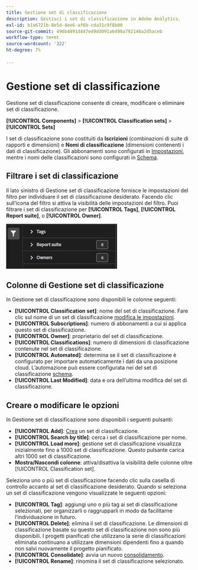 ```yaml
---
title: Gestione set di classificazione
description: Gestisci i set di classificazione in Adobe Analytics.
exl-id: b1a6721b-8e5d-4ee6-af6b-cda31c9f8b00
source-git-commit: 496b4891d447ed9dd091a6498a792146a2d5aceb
workflow-type: tm+mt
source-wordcount: '322'
ht-degree: 7%

---
```


# Gestione set di classificazione

Gestione set di classificazione consente di creare, modificare o eliminare set di classificazione.

**[!UICONTROL Components]** > **[!UICONTROL Classification sets]** > **[!UICONTROL Sets]**

I set di classificazione sono costituiti da **Iscrizioni** (combinazioni di suite di rapporti e dimensioni) e **Nomi di classificazione** (dimensioni contenenti i dati di classificazione). Gli abbonamenti sono configurati in [Impostazioni](settings.md), mentre i nomi delle classificazioni sono configurati in [Schema](schema.md).

## Filtrare i set di classificazione

Il lato sinistro di Gestione set di classificazione fornisce le impostazioni del filtro per individuare il set di classificazione desiderato. Facendo clic sull’icona del filtro si attiva la visibilità delle impostazioni del filtro. Puoi filtrare i set di classificazione per **[!UICONTROL Tags]**, **[!UICONTROL Report suite]**, o **[!UICONTROL Owner]**.

![Filtri per set di classificazione](../../assets/classification-set-filters.png)

## Colonne di Gestione set di classificazione

In Gestione set di classificazione sono disponibili le colonne seguenti:

* **[!UICONTROL Classification set]**: nome del set di classificazione. Fare clic sul nome di un set di classificazione [modifica le impostazioni](settings.md).
* **[!UICONTROL Subscriptions]**: numero di abbonamenti a cui si applica questo set di classificazione.
* **[!UICONTROL Owner]**: proprietario del set di classificazione.
* **[!UICONTROL Classifications]**: numero di dimensioni di classificazione contenute nel set di classificazione.
* **[!UICONTROL Automated]**: determina se il set di classificazione è configurato per importare automaticamente i dati da una posizione cloud. L’automazione può essere configurata nei del set di classificazione [schema](schema.md).
* **[!UICONTROL Last Modified]**: data e ora dell’ultima modifica del set di classificazione.

## Creare o modificare le opzioni

In Gestione set di classificazione sono disponibili i seguenti pulsanti:

* **[!UICONTROL Add]**: [Crea](create.md) un set di classificazione.
* **[!UICONTROL Search by title]**: cerca i set di classificazione per nome.
* **[!UICONTROL Load more]**: gestione set di classificazione visualizza inizialmente fino a 1000 set di classificazione. Questo pulsante carica altri 1000 set di classificazione.
* **Mostra/Nascondi colonne**: attiva/disattiva la visibilità delle colonne oltre [!UICONTROL Classification set].

Seleziona uno o più set di classificazione facendo clic sulla casella di controllo accanto al set di classificazione desiderato. Quando si seleziona un set di classificazione vengono visualizzate le seguenti opzioni:

* **[!UICONTROL Tag]**: aggiungi uno o più tag ai set di classificazione selezionati, per organizzarli o raggrupparli in modo da facilitarne l’individuazione in futuro.
* **[!UICONTROL Delete]**: elimina il set di classificazione. Le dimensioni di classificazione basate su questo set di classificazione non sono più disponibili. I progetti pianificati che utilizzano la serie di classificazioni eliminata continuano a utilizzare dimensioni dipendenti fino a quando non salvi nuovamente il progetto pianificato.
* **[!UICONTROL Consolidate]**: avvia un nuovo [consolidamento](../consolidations/process.md).
* **[!UICONTROL Rename]**: rinomina il set di classificazione selezionato.
